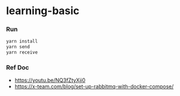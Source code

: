 # learning-basic

### Run
```bash
yarn install
yarn send
yarn receive
```

### Ref Doc

- https://youtu.be/NQ3fZtyXji0
- https://x-team.com/blog/set-up-rabbitmq-with-docker-compose/
